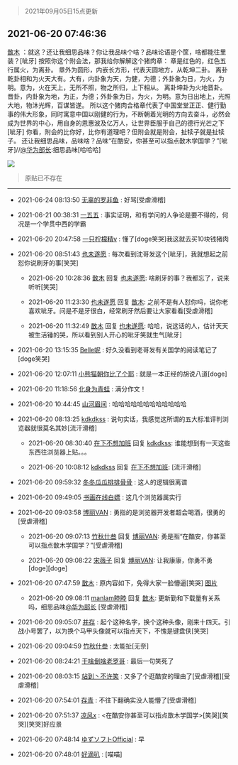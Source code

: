 > 2021年09月05日15点更新
<link rel="stylesheet" href="https://cdn.jsdelivr.net/gh/taotie6/sampleJSON@main/css/photo_show.css">


 ## 2021-06-20 07:46:36 

 [㪚木](https://www.coolapk.com/feed/27876443?shareKey=ZTQ5OWRlODFjOGNhNjEzMTc4MWI~) ：就这？还让我细思品味？你让我品味个啥？品味论语是个筐，啥都能往里装？[呲牙]
按照你这个附会法，那我给你解解这个猪肉章：
章是红色的，红色五行属火，为离卦。
章外为圆形，内嵌长方形，代表天圆地方，从乾坤二卦。
离卦乾卦相和为火天大有。大有，内卦象为天，为健，为德；外卦象为日，为火<!--break-->，为明。意为，火在天上，无所不照，物之所归，上下相从。
离卦坤卦为火地晋卦。晋卦，内卦象为地，为正，为德；外卦象为日，为火，为明。意为日出地上，光照大地，物沐光辉，百谋皆遂。
所以这个猪肉合格章代表了中国堂堂正正、健行勤事的伟大形象，同时寓意中国以刚健的行为，不断朝着光明的方向去奋斗，必然会成为世界的中心，用自身的恩惠波及亿万人，让世界臣服于自己的德行光芒之下[呲牙]
你看，附会的比你好，比你有道理吧？但附会就是附会，扯犊子就是扯犊子。
还让我细思品味，品味啥？品味“在酷安，你甚至可以指点㪚木学国学？”[呲牙]//<a class="feed-link-uname" href="/u/华为部长">@华为部长</a>:细思品味[哈哈哈] 

<div class="album">
<img class="img-item" src="http://image.coolapk.com/feed/2021/0620/07/1081091_c4db8516_6395_0124@1080x730.png" />
</div>

> 原贴已不存在 

 ------- 

- 2021-06-24 08:13:50 [无辜的罗非鱼](uid=3087668) : 好骂[受虐滑稽] 

- 2021-06-21 00:38:31 [一五五](uid=2082710) : 事实证明，和有学问的人争论是要不得的，何况是一个学贯中西的学霸 

- 2021-06-20 20:47:58 [一只柠檬精v](uid=1793793) : 懂了[doge笑哭]我这就去买10块钱猪肉 

- 2021-06-20 08:51:43 [也未遂愿](uid=3056500) : 每次看到沈哥发这个[呲牙]，我就想起之前怼你说刷牙的事[笑哭] 

    - 2021-06-20 10:28:36 [㪚木](uid=1081091) 回复 [也未遂愿](uid=3056500): 啥刷牙的事？我都忘了，说来听听[笑哭] 

    - 2021-06-20 11:23:30 [也未遂愿](uid=3056500) 回复 [㪚木](uid=1081091): 之前不是有人怼你吗，说你老喜欢呲牙。问是不是牙很白，经常刷牙然后要让大家看看[受虐滑稽] 

    - 2021-06-20 11:32:49 [㪚木](uid=1081091) 回复 [也未遂愿](uid=3056500): 哈哈，说这话的人，估计天天被生活锤的哭，所以看到别人开心的呲牙笑就生气[呲牙] 

- 2021-06-20 13:15:35 [Belle呢](uid=2085738) : 好久没看到老哥发有关国学的阅读笔记了[doge笑哭] 

- 2021-06-20 12:07:11 [小熊猫朝你比了个耶](uid=4352062) : 就是一本正经的胡说八道[doge] 

- 2021-06-20 11:18:56 [化身为青蛙](uid=1209189) : 满分作文！ 

- 2021-06-20 10:44:45 [山河眉间](uid=1553724) : 哈哈哈哈哈哈哈哈哈哈哈哈 

- 2021-06-20 08:13:25 [kdkdkss](uid=490443) : 说句实话，我感觉这所谓的五大标准评判浏览器就很莫名其妙[流汗滑稽] 

    - 2021-06-20 08:30:40 [在下不想加班](uid=954703) 回复 [kdkdkss](uid=490443): 谁能想到有一天这些东西往浏览器上贴。。。 

    - 2021-06-20 10:08:12 [kdkdkss](uid=490443) 回复 [在下不想加班](uid=954703): [流汗滑稽] 

- 2021-06-20 09:59:32 [冬冬瓜瓜排排骨骨](uid=3463204) : 这人的逻辑很离谱 

- 2021-06-20 09:49:05 [书画在线白嫖](uid=2846447) : 这几个浏览器属实行 

- 2021-06-20 09:03:58 [博丽VAN](uid=3167897) : 勇指的是浏览器开发者超会喝酒，很勇的[受虐滑稽] 

    - 2021-06-20 09:07:13 [竹秋什叁](uid=2319428) 回复 [博丽VAN](uid=3167897): 勇是🈯“在酷安，你甚至可以指点㪚木学国学？”[受虐滑稽] 

    - 2021-06-20 09:08:22 [宋薇子](uid=1464785) 回复 [博丽VAN](uid=3167897): 让我康康，你勇不勇[doge][doge] 

- 2021-06-20 07:47:59 [㪚木](uid=1081091) : 原内容如下，免得大家一脸懵逼[笑哭] [图片](http://image.coolapk.com/feed/2021/0620/07/1081091_560603f9_6478_6895@1080x2340.jpeg)

    - 2021-06-20 09:08:11 [manlam睦睦](uid=2040035) 回复 [㪚木](uid=1081091): 更新勤和下载量有关系吗，细思品味<a class="feed-link-uname" href="/u/华为部长">@华为部长</a> [受虐滑稽] 

- 2021-06-20 09:05:07 [并存](uid=1248138) : 起个这种名字，换个这种头像，刚来十四天。引战小号罢了，以为换个马甲头像就可以指点天下，不愧是键盘侠[笑哭] 

- 2021-06-20 09:04:59 [竹秋什叁](uid=2319428) : 太能扯[无奈] 

- 2021-06-20 08:24:21 [干啥倒啥老罗哥](uid=2936994) : 最后一句笑死了 

- 2021-06-20 08:03:15 [站到丶不许笑](uid=1165627) : 又多了个逛酷安的理由了[受虐滑稽][受虐滑稽] 

- 2021-06-20 07:54:01 [存青](uid=1006954) : 不往下翻确实没人能懵了[受虐滑稽] 

- 2021-06-20 07:51:37 [凉风x](uid=1300277) : &lt;在酷安你甚至可以指点㪚木学国学&gt;[笑哭][笑哭][笑哭]好应景 

- 2021-06-20 07:48:14 [ゆずソフトOfficial](uid=1292172) : 早 

- 2021-06-20 07:48:01 [好滴叭](uid=5526219) : [喵喵] 

